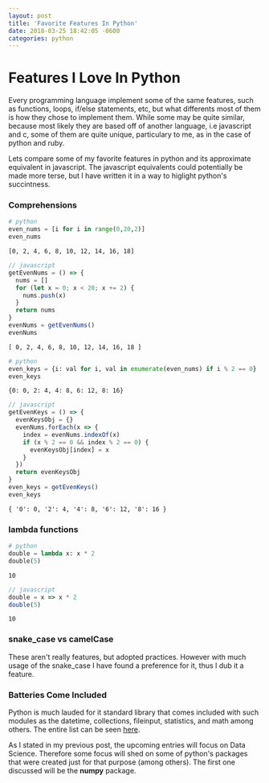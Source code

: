 ```yaml
---
layout: post
title: 'Favorite Features In Python'
date: 2018-03-25 18:42:05 -0600
categories: python
---
```


# Features I Love In Python

Every programming language implement some of the same features, such as functions, loops, if/else statements, etc, but what differents most of them is how they chose to implement them. While some may be quite similar, because most likely they are based off of another language, i.e javascript and c, some of them are quite unique, particulary to me, as in the case of python and ruby.

Lets compare some of my favorite features in python and its approximate equivalent in javascript. The javascript equivalents could potentially be made more terse, but I have written it in a way to higlight python's succintness.

### Comprehensions

```python
# python
even_nums = [i for i in range(0,20,2)]
even_nums
```

    [0, 2, 4, 6, 8, 10, 12, 14, 16, 18]

```javascript
// javascript
getEvenNums = () => {
  nums = []
  for (let x = 0; x < 20; x += 2) {
    nums.push(x)
  }
  return nums
}
evenNums = getEvenNums()
evenNums
```

    [ 0, 2, 4, 6, 8, 10, 12, 14, 16, 18 ]

```python
# python
even_keys = {i: val for i, val in enumerate(even_nums) if i % 2 == 0}
even_keys
```

    {0: 0, 2: 4, 4: 8, 6: 12, 8: 16}

```javascript
// javascript
getEvenKeys = () => {
  evenKeysObj = {}
  evenNums.forEach(x => {
    index = evenNums.indexOf(x)
    if (x % 2 == 0 && index % 2 == 0) {
      evenKeysObj[index] = x
    }
  })
  return evenKeysObj
}
even_keys = getEvenKeys()
even_keys
```

    { '0': 0, '2': 4, '4': 8, '6': 12, '8': 16 }

### lambda functions

```python
# python
double = lambda x: x * 2
double(5)
```

    10

```javascript
// javascript
double = x => x * 2
double(5)
```

    10

### snake_case vs camelCase

These aren't really features, but adopted practices. However with much usage of the snake_case I have found
a preference for it, thus I dub it a feature.

### Batteries Come Included

Python is much lauded for it standard library that comes included with such modules as the datetime, collections, fileinput, statistics, and math among others. The entire list can be seen [here](https://docs.python.org/3/library/index.html).

As I stated in my previous post, the upcoming entries will focus on Data Science. Therefore some focus will shed on some of python's packages that were created just for that purpose (among others). The first one discussed will be the **numpy** package.
